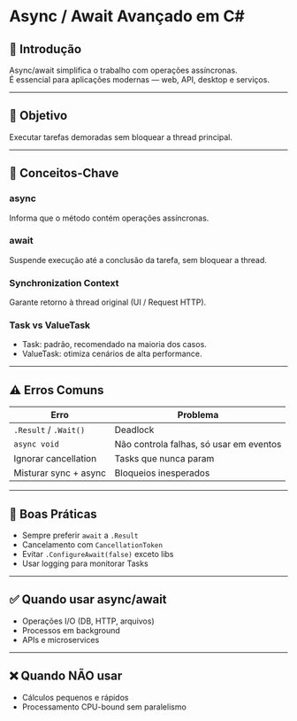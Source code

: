 # Async / Await Avançado em C#

## 📌 Introdução

Async/await simplifica o trabalho com operações assíncronas.  
É essencial para aplicações modernas — web, API, desktop e serviços.

---

## 🎯 Objetivo

Executar tarefas demoradas sem bloquear a thread principal.

---

## 🧠 Conceitos-Chave

### **async**
Informa que o método contém operações assíncronas.

### **await**
Suspende execução até a conclusão da tarefa, sem bloquear a thread.

### **Synchronization Context**
Garante retorno à thread original (UI / Request HTTP).

### **Task vs ValueTask**
- Task: padrão, recomendado na maioria dos casos.
- ValueTask: otimiza cenários de alta performance.

---

## ⚠️ Erros Comuns

| Erro | Problema |
|------|---------|
`.Result` / `.Wait()` | Deadlock |
`async void` | Não controla falhas, só usar em eventos |
Ignorar cancellation | Tasks que nunca param |
Misturar sync + async | Bloqueios inesperados |

---

## 🧭 Boas Práticas

- Sempre preferir `await` a `.Result`
- Cancelamento com `CancellationToken`
- Evitar `.ConfigureAwait(false)` exceto libs
- Usar logging para monitorar Tasks

---

## ✅ Quando usar async/await

- Operações I/O (DB, HTTP, arquivos)
- Processos em background
- APIs e microservices

---

## ❌ Quando NÃO usar

- Cálculos pequenos e rápidos
- Processamento CPU-bound sem paralelismo
